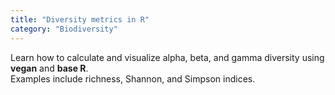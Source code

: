 ```yaml
---
title: "Diversity metrics in R"
category: "Biodiversity"
---
```


Learn how to calculate and visualize alpha, beta, and gamma diversity using **vegan** and **base R**.  
Examples include richness, Shannon, and Simpson indices.
